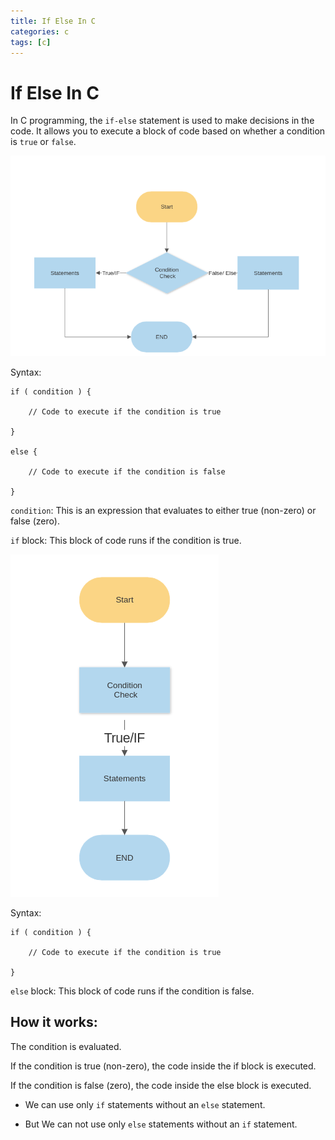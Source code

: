 ```yaml
---
title: If Else In C
categories: c
tags: [c]
---
```


# If Else In C

In C programming, the `if-else` statement is used to make decisions in the code. It allows you to execute a block of code based on whether a condition is `true` or `false`.

<img class="img_center" src="statics/img/if_else.png" alt="If-Else">


Syntax:

```
if ( condition ) {

    // Code to execute if the condition is true

}

else {

    // Code to execute if the condition is false

}
```

`condition`: This is an expression that evaluates to either true (non-zero) or false (zero).

`if` block: This block of code runs if the condition is true.

<img class="img_center" src="statics/img/if_only.png" alt="If-Else">

Syntax:
```
if ( condition ) {

    // Code to execute if the condition is true

}
```

`else` block: This block of code runs if the condition is false.

## How it works:
The condition is evaluated.

If the condition is true (non-zero), the code inside the if block is executed.

If the condition is false (zero), the code inside the else block is executed.


* We can use only `if` statements without an `else` statement.

* But We can not use only `else` statements without an `if` statement.
